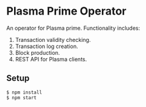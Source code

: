 # Plasma Prime Operator
An operator for Plasma prime. Functionality includes:

1. Transaction validity checking.
2. Transaction log creation.
3. Block production.
4. REST API for Plasma clients.

## Setup

```
$ npm install
$ npm start
```
